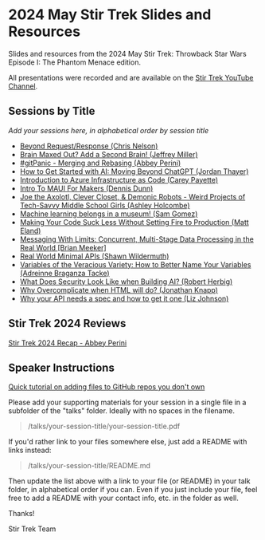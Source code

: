 # 2024 May Stir Trek Slides and Resources

Slides and resources from the 2024 May Stir Trek: Throwback Star Wars Episode I: The Phantom Menace edition.

All presentations were recorded and are available on the [Stir Trek YouTube Channel](https://youtube.com/stirtrek).

## Sessions by Title

*Add your sessions here, in alphabetical order by session title*

<!-- - [Session Title (SpeakerName)](/talks/foldername/README.md) -->
- [Beyond Request/Response (Chris Nelson)](/talks/beyond-request-response/README.md)
- [Brain Maxed Out? Add a Second Brain! (Jeffrey Miller)](/talks/brain-maxed-out-add-a-second-brain/README.md)
- [#gitPanic - Merging and Rebasing (Abbey Perini)](/talks/git-panic-merging-and-rebasing/README.md)
- [How to Get Started with AI: Moving Beyond ChatGPT (Jordan Thayer)](/talks/ai-is-more-than-chatgpt/ai-is-more-than-chatgpt.pdf)
- [Introduction to Azure Infrastructure as Code (Carey Payette)](/talks/introduction-to-azure-infrastructure-as-code/intro_to_azure_iac.pdf)
- [Intro To MAUI For Makers (Dennis Dunn)]( /talks/intro-to-maui-for-makers/README.md)
- [Joe the Axolotl, Clever Closet, & Demonic Robots - Weird Projects of Tech-Savvy Middle School Girls (Ashley Holcombe)](/talks/joe-axolotl-clever-closet-demonic-robots/joe-axolotl-clever-closet-demonic-robots.pdf)
- [Machine learning belongs in a museum! (Sam Gomez)]( /talks/machine-learning-museum/)
- [Making Your Code Suck Less Without Setting Fire to Production (Matt Eland)](/talks/making-your-code-suck-less/talk.md)
- [Messaging With Limits: Concurrent, Multi-Stage Data Processing in the Real World [Brian Meeker]](/talks/messaging-with-limits/messaging_with_limits.pptx)
- [Real World Minimal APIs (Shawn Wildermuth)](/talks/real-world-minimal-apis/readme.md)
- [Variables of the Veracious Variety: How to Better Name Your Variables (Adreinne Braganza Tacke)](/talks/variables-of-veracious-variety/README.md)
- [What Does Security Look Like when Building AI? (Robert Herbig)](/talks/what-does-security-look-like-when-building-ai)
- [Why Overcomplicate when HTML will do? (Jonathan Knapp)](/talks/why-overcomplicate-when-html-will-do/why-overcomplicate-when-html-will-do.pdf)
- [Why your API needs a spec and how to get it one (Liz Johnson)](/talks/why-your-api-needs-a-spec/stirtrek2024.pdf)

## Stir Trek 2024 Reviews

[Stir Trek 2024 Recap - Abbey Perini](https://twitter.com/AbbeyPerini/status/1787146108537373108)

## Speaker Instructions

[Quick tutorial on adding files to GitHub repos you don't own](https://ardalis.com/how-to-add-files-to-a-github-repo-you-don%E2%80%99t-own/)

Please add your supporting materials for your session in a single file in a subfolder of the "talks" folder. Ideally with no spaces in the filename.

> /talks/your-session-title/your-session-title.pdf

If you'd rather link to your files somewhere else, just add a README with links instead:

> /talks/your-session-title/README.md

Then update the list above with a link to your file (or README) in your talk folder, in alphabetical order if you can. Even if you just include your file, feel free to add a README with your contact info, etc. in the folder as well.

Thanks!

Stir Trek Team
